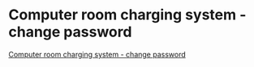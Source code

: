 # Computer room charging system - change password
[Computer room charging system - change password](https://aiwithcloud.com/2022/09/19/computer_room_charging_system___change_password/)